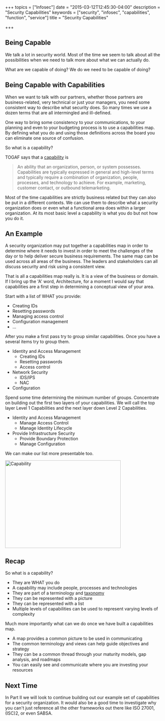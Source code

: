 +++
topics = ["Infosec"]
date = "2015-03-12T12:45:30-04:00"
description = "Security Capabilities"
keywords = ["security", "infosec", "capabilities", "function", "service"]
title = "Security Capabilities"

+++

## Being Capable

We talk a lot in security world. Most of the time we seem to talk about all the possibilities when we need to talk more about what we can actually do.

What are we capable of doing? We do we need to be capable of doing?

## Being Capable with Capabilities

When we want to talk with our partners, whether those partners are business-related, very technical or just your managers, you need some consistent way to describe what security does. So many times we use a dozen terms that are all intermingled and ill-defined.

One way to bring some consistency to your communications, to your planning and even to your budgeting process is to use a capabilities map. By defining what you do and using those definitions across the board you can eliminate one source of confusion.

So what is a capability?

TOGAF says that a [capability][1] is

> An ability that an organization, person, or system possesses. Capabilities are typically expressed in general and high-level terms and typically require a combination of organization, people, processes, and technology to achieve. For example, marketing, customer contact, or outbound telemarketing.

Most of the time capabilities are strictly business related but they can also be put in a different contexts. We can use them to describe what a security organization does or even what a functional area does within a larger organization. At its most basic level a capability is what you do but not how you do it.

## An Example

A security organization may put together a capabilities map in order to determine where it needs to invest in order to meet the challenges of the day or to help deliver secure business requirements. The same map can be used across all areas of the business. The leaders and stakeholders can all discuss security and risk using a consistent view.

That is all a capabilities map really is. It is a view of the business or domain. If I bring up the 'A' word, Architecture, for a moment I would say that capabilities are a first step in determining a conceptual view of your area.

Start with a list of WHAT you provide:

*   Creating IDs
*   Resetting passwords
*   Managing access control
*   Configuration management
*   ...

After you make a first pass try to group similar capabilities. Once you have a several items try to group them.

*   Identity and Access Management
    *   Creating IDs
    *   Resetting passwords
    *   Access control
*   Network Security
    *   IDS/IPS
    *   NAC
*   Configuration

Spend some time determining the minimum number of groups. Concentrate on building out the first two layers of your capabilities. We will call the top layer Level 1 Capabilities and the next layer down Level 2 Capabilities.

*   Identity and Access Management  
    *   Manage Access Control
    *   Manage Identity Lifecycle
*   Provide Infrastructure Security
    *   Provide Boundary Protection
    *   Manage Configuration

We can make our list more presentable too.

[<img src="http://www.secretchipmunk.com/wp-content/uploads/2013/09/Capability.png" alt="Capability" width="375" height="284" class="alignnone size-full wp-image-188" />][2]

## Recap

So what is a capability?

*   They are WHAT you do
*   A capability may include people, processes and technologies
*   They are part of a terminology and [taxonomy][3]
*   They can be represented with a picture
*   They can be represented with a list
*   Multiple levels of capabilities can be used to represent varying levels of complexity

Much more importantly what can we do once we have built a capabilities map.

*   A map provides a common picture to be used in communicating
*   The common terminology and views can help guide objectives and strategy
*   They can be a common thread through your maturity models, gap analysis, and roadmaps
*   You can easily see and communicate where you are investing your resources

## Next Time

In Part II we will look to continue building out our example set of capabilities for a security organization. It would also be a good time to investigate why you can't just reference all the other frameworks out there like ISO 27001, (ISC)2, or even SABSA.

 [1]: http://pubs.opengroup.org/architecture/togaf9-doc/arch/chap03.html
 [2]: http://www.secretchipmunk.com/wp-content/uploads/2013/09/Capability.png
 [3]: http://en.wikipedia.org/wiki/Taxonomy
